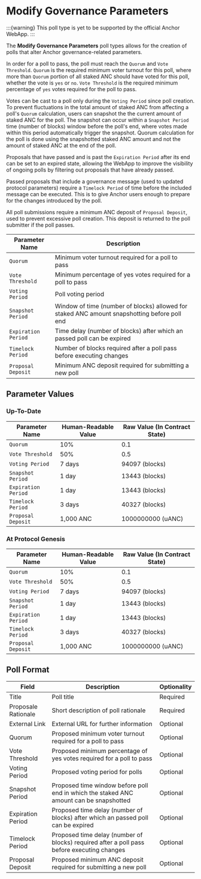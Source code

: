 # Modify Governance Parameters

:::{warning}
This poll type is yet to be supported by the official Anchor WebApp.
:::

The **Modify Governance Parameters** poll types allows for the creation of polls that alter Anchor governance-related parameters.

In order for a poll to pass, the poll must reach the `Quorum` and `Vote Threshold`. `Quorum` is the required minimum voter turnout for this poll, where more than `Quorum` portion of all staked ANC should have voted for this poll, whether the vote is `yes` or `no`. `Vote Threshold` is the required minimum percentage of `yes` votes required for the poll to pass.

Votes can be cast to a poll only during the `Voting Period` since poll creation. To prevent fluctuations in the total amount of staked ANC from affecting a poll's `Quorum` calculation, users can snapshot the the current amount of staked ANC for the poll. The snapshot can occur within a `Snapshot Period` time (number of blocks) window before the poll's end, where votes made within this period automatically trigger the snapshot. Quorum calculation for the poll is done using the snapshotted staked ANC amount and not the amount of staked ANC at the end of the poll.

Proposals that have passed and is past the `Expiration Period` after its end can be set to an expired state, allowing the WebApp to improve the visibility of ongoing polls by filtering out proposals that have already passed.

Passed proposals that include a governance message (used to updated protocol parameters) require a `Timelock Period` of time before the included message can be executed. This is to give Anchor users enough to prepare for the changes introduced by the poll.

All poll submissions require a minimum ANC deposit of `Proposal Deposit`, used to prevent excessive poll creation. This deposit is returned to the poll submitter if the poll passes.

| Parameter Name      | Description                                                                                  |
| ------------------- | -------------------------------------------------------------------------------------------- |
| `Quorum`            | Minimum voter turnout required for a poll to pass                                            |
| `Vote Threshold`    | Minimum percentage of yes votes required for a poll to pass                                  |
| `Voting Period`     | Poll voting period                                                                           |
| `Snapshot Period`   | Window of time (number of blocks) allowed for staked ANC amount snapshotting before poll end |
| `Expiration Period` | Time delay (number of blocks) after which an passed poll can be expired                      |
| `Timelock Period`   | Number of blocks required after a poll pass before executing changes                         |
| `Proposal Deposit`  | Minimum ANC deposit required for submitting a new poll                                       |

## Parameter Values

### Up-To-Date

| Parameter Name      | Human-Readable Value | Raw Value (In Contract State) |
| ------------------- | -------------------- | ----------------------------- |
| `Quorum`            | 10%                  | 0.1                           |
| `Vote Threshold`    | 50%                  | 0.5                           |
| `Voting Period`     | 7 days               | 94097 (blocks)                |
| `Snapshot Period`   | 1 day                | 13443 (blocks)                |
| `Expiration Period` | 1 day                | 13443 (blocks)                |
| `Timelock Period`   | 3 days               | 40327 (blocks)                |
| `Proposal Deposit`  | 1,000 ANC            | 1000000000 (uANC)             |

### At Protocol Genesis

| Parameter Name      | Human-Readable Value | Raw Value (In Contract State) |
| ------------------- | -------------------- | ----------------------------- |
| `Quorum`            | 10%                  | 0.1                           |
| `Vote Threshold`    | 50%                  | 0.5                           |
| `Voting Period`     | 7 days               | 94097 (blocks)                |
| `Snapshot Period`   | 1 day                | 13443 (blocks)                |
| `Expiration Period` | 1 day                | 13443 (blocks)                |
| `Timelock Period`   | 3 days               | 40327 (blocks)                |
| `Proposal Deposit`  | 1,000 ANC            | 1000000000 (uANC)             |

## Poll Format

| Field               | Description                                                                                | Optionality |
| ------------------- | ------------------------------------------------------------------------------------------ | ----------- |
| Title               | Poll title                                                                                 | Required    |
| Proposale Rationale | Short description of poll rationale                                                        | Required    |
| External Link       | External URL for further information                                                       | Optional    |
| Quorum              | Proposed minimum voter turnout required for a poll to pass                                 | Optional    |
| Vote Threshold      | Proposed minimum percentage of yes votes required for a poll to pass                       | Optional    |
| Voting Period       | Proposed voting period for polls                                                           | Optional    |
| Snapshot Period     | Proposed time window before poll end in which  the staked ANC amount can be snapshotted    | Optional    |
| Expiration Period   | Proposed time delay (number of blocks) after which an passed poll can be expired           | Optional    |
| Timelock Period     | Proposed time delay (number of blocks) required after a poll pass before executing changes | Optional    |
| Proposal Deposit    | Proposed minimum ANC deposit required for submitting a new poll                            | Optional    |
